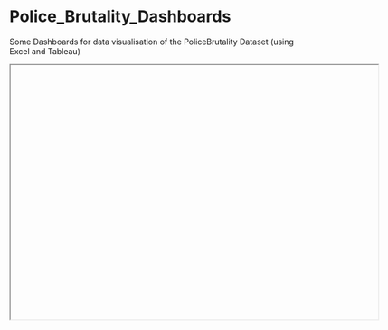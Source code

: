 # Police_Brutality_Dashboards
Some Dashboards for data visualisation of the PoliceBrutality Dataset (using Excel and Tableau)

<iframe src="" width = '650' height = '450'></iframe>
